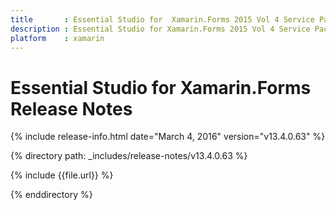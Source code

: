 ```yaml
---
title       : Essential Studio for  Xamarin.Forms 2015 Vol 4 Service Pack 2 Release Notes
description : Essential Studio for Xamarin.Forms 2015 Vol 4 Service Pack 2 Release Notes
platform    : xamarin
---
```


# Essential Studio for  Xamarin.Forms Release Notes

{% include release-info.html date="March 4, 2016" version="v13.4.0.63" %} 

{% directory path: _includes/release-notes/v13.4.0.63 %}

{% include {{file.url}} %}

{% enddirectory %}
